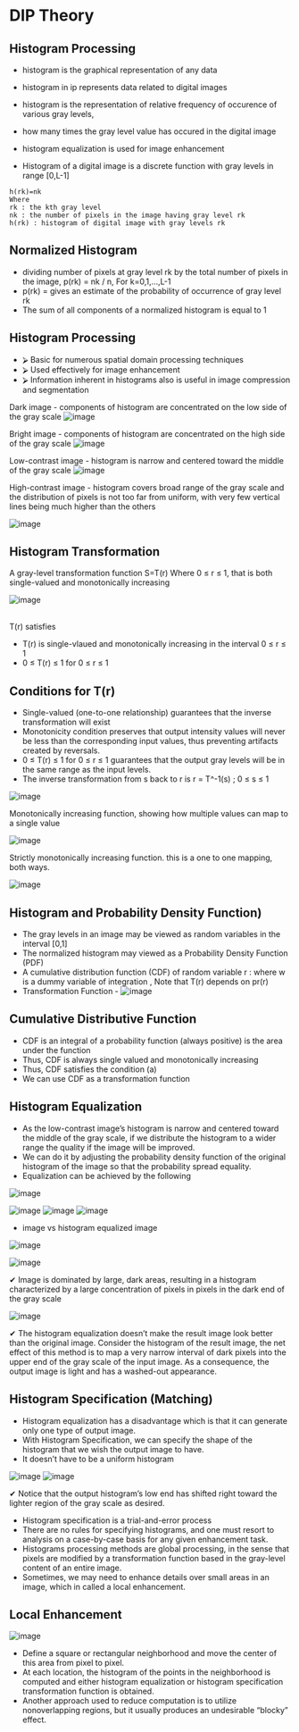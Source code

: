 # DIP Theory 


## Histogram Processing

- histogram is the graphical representation of any data
- histogram in ip represents data related to digital images
- histogram is the representation of relative frequency of occurence of various gray levels,
- how many times the gray level value has occured in the digital image
- histogram equalization is used for image enhancement

- Histogram of a digital image is a discrete function with gray levels in range [0,L-1] 

```
h(rk)=nk
Where
rk : the kth gray level
nk : the number of pixels in the image having gray level rk
h(rk) : histogram of digital image with gray levels rk
```

## Normalized Histogram

- dividing number of pixels at gray level rk by the total number of pixels in the image, p(rk) = nk / n, For k=0,1,...,L-1
- p(rk) = gives an estimate of the probability of occurrence of gray level rk
- The sum of all components of a normalized histogram is equal to 1

## Histogram Processing
- ⮚ Basic for numerous spatial domain processing techniques
- ⮚ Used effectively for image enhancement
- ⮚ Information inherent in histograms also is useful in image compression and segmentation

Dark image - components of histogram are concentrated on the low side of the gray scale
![image](https://user-images.githubusercontent.com/59027621/179795040-2222f1fc-4379-4896-be17-9ffce59210fd.png)



Bright image - components of histogram are concentrated on the high side of the gray scale
![image](https://user-images.githubusercontent.com/59027621/179795086-9ae6cabd-9bac-4d1f-b74b-ad3fe3d23e69.png)

Low-contrast image - histogram is narrow and centered toward the middle of the gray scale
![image](https://user-images.githubusercontent.com/59027621/179795338-79ccfd97-ee16-418f-a579-4b16bccf1839.png)

High-contrast image - histogram covers broad range of the gray scale and the distribution of pixels is not too far from uniform, with very few vertical lines being much higher than the others

![image](https://user-images.githubusercontent.com/59027621/179795483-999faa64-ee6f-4b58-b943-c464ee519bc1.png)

## Histogram Transformation

A gray-level transformation function S=T(r) Where 0 ≤ r ≤ 1, that is both single-valued and monotonically increasing

![image](https://user-images.githubusercontent.com/59027621/179798033-0c35fc3a-be14-4e37-8f5f-be5d47c82ea7.png)

<br>
T(r) satisfies
<br>

- T(r) is single-vlaued and monotonically increasing in the interval 0 ≤ r ≤ 1
- 0 ≤ T(r) ≤ 1 for 0 ≤ r ≤ 1

## Conditions for T(r)

- Single-valued (one-to-one relationship) guarantees that the inverse transformation will exist
- Monotonicity condition preserves that output intensity values will never be less than the corresponding input values, thus preventing artifacts created by reversals.
- 0 ≤ T(r) ≤ 1 for 0 ≤ r ≤ 1 guarantees that the output gray levels will be in the same range as the input levels.
- The inverse transformation from s back to r is r = T^-1(s) ; 0 ≤ s ≤ 1

![image](https://user-images.githubusercontent.com/59027621/179803004-b307787e-52ca-4f46-b526-34fad6448b48.png)

Monotonically increasing function, showing how multiple values can map to a single value

![image](https://user-images.githubusercontent.com/59027621/179804516-cead1d94-5521-4823-a5ac-49aac7d4dbce.png)

Strictly monotonically increasing function. this is a one to one mapping, both ways.

![image](https://user-images.githubusercontent.com/59027621/179804780-bad58f7f-d36c-4258-aa1e-9954146caeee.png)

## Histogram and Probability Density Function)

- The gray levels in an image may be viewed as random variables in the  interval [0,1]
- The normalized histogram may viewed as a Probability Density Function (PDF)
- A cumulative distribution function (CDF) of random variable r : where w is a dummy variable of integration , Note that T(r) depends on pr(r)
- Transformation Function -
![image](https://user-images.githubusercontent.com/59027621/179829893-7db43ec0-0e09-44ba-941c-9cb0c19f1c56.png)

## Cumulative Distributive Function
- CDF is an integral of a probability function (always positive) is the area under the function
- Thus, CDF is always single valued and monotonically increasing
- Thus, CDF satisfies the condition (a)
- We can use CDF as a transformation function

## Histogram Equalization
- As the low-contrast image’s histogram is narrow and centered toward the middle of the gray scale, if we  distribute the histogram to a wider range the quality if  the image will be improved.
- We can do it by adjusting the probability density function of the original histogram of the image so that the probability spread equality.
- Equalization can be achieved by the following

![image](https://user-images.githubusercontent.com/59027621/179831782-a08b5c88-89c7-40ec-9f84-a50b9205ed51.png)

![image](https://user-images.githubusercontent.com/59027621/179832187-946bc1bb-3e56-412a-aec3-85baf1a4741a.png)
![image](https://user-images.githubusercontent.com/59027621/179833789-a0c1258c-d8f8-4c9f-8565-00bf4c5dc9cf.png)
![image](https://user-images.githubusercontent.com/59027621/179833832-b79fae27-d269-4710-bf0e-c7745f70629f.png)

- image vs histogram equalized image

![image](https://user-images.githubusercontent.com/59027621/179833895-05e699d3-571c-4c64-9f21-09d0df7a38d8.png)

![image](https://user-images.githubusercontent.com/59027621/179834504-f7560f1d-f7b9-45f5-b236-f0fd610c9d36.png)

✔ Image is dominated by large, dark areas, resulting in a histogram characterized by a large concentration of pixels in pixels in the dark end of  the gray scale

![image](https://user-images.githubusercontent.com/59027621/179835500-8510c305-0b08-46d0-8985-dab04e02629e.png)

✔ The histogram equalization doesn’t make the  result image look better than the original image.  Consider the histogram of the result image, the net  effect of this method is to map a very narrow interval  of dark pixels into the upper end of the gray scale of  the input image. As a consequence, the output image  is light and has a washed-out appearance.

## Histogram Specification (Matching)

- Histogram equalization has a disadvantage which is that it can generate only one type of output image.
- With Histogram Specification, we can specify the shape of the histogram that we wish the output image to have.
- It doesn’t have to be a uniform histogram

![image](https://user-images.githubusercontent.com/59027621/179839632-da67788e-7d07-4003-9113-5c7bb1cc5663.png)
![image](https://user-images.githubusercontent.com/59027621/179839767-fd1cfe2c-87bd-4e66-b592-828b030cf294.png)

✔ Notice that the output histogram’s  low end has shifted right toward the  lighter region of the gray scale as  desired.

- Histogram specification is a trial-and-error process
- There are no rules for specifying histograms, and one must resort to analysis on a case-by-case basis for any given enhancement task.
- Histograms processing methods are global processing, in the sense that pixels are modified by a transformation function based in the gray-level content of an entire image.
- Sometimes, we may need to enhance details over small areas in an image, which in called a local enhancement.

## Local Enhancement

![image](https://user-images.githubusercontent.com/59027621/179840570-833f3b0b-ea67-4f7c-800a-1dce721401fd.png)

- Define a square or rectangular neighborhood and move the center of this area from pixel to pixel.
- At each location, the histogram of the points in the neighborhood is computed and either histogram equalization or histogram specification transformation function is obtained.
- Another approach used to reduce computation is to utilize nonoverlapping  regions, but it usually produces an undesirable “blocky” effect.


